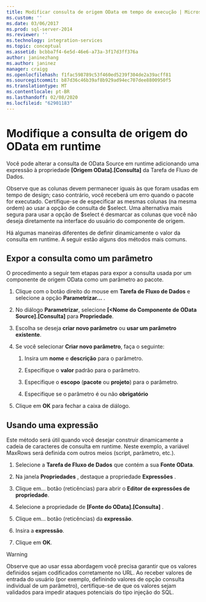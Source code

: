 ```yaml
---
title: Modificar consulta de origem OData em tempo de execução | Microsoft Docs
ms.custom: ''
ms.date: 03/06/2017
ms.prod: sql-server-2014
ms.reviewer: ''
ms.technology: integration-services
ms.topic: conceptual
ms.assetid: bcbba7f4-6e5d-46e6-a73a-3f17d3ff376a
author: janinezhang
ms.author: janinez
manager: craigg
ms.openlocfilehash: f1fac598789c53f460ed5239f304de2a39acff81
ms.sourcegitcommit: b87d36c46b39af8b929ad94ec707dee8800950f5
ms.translationtype: MT
ms.contentlocale: pt-BR
ms.lasthandoff: 02/08/2020
ms.locfileid: "62901183"
---
```

# <a name="modify-odata-source-query-at-runtime"></a>Modifique a consulta de origem do OData em runtime
  Você pode alterar a consulta de OData Source em runtime adicionando uma expressão à propriedade **[Origem OData].[Consulta]** da Tarefa de Fluxo de Dados.  
  
 Observe que as colunas devem permanecer iguais às que foram usadas em tempo de design; caso contrário, você receberá um erro quando o pacote for executado. Certifique-se de especificar as mesmas colunas (na mesma ordem) ao usar a opção de consulta de $select. Uma alternativa mais segura para usar a opção de $select é desmarcar as colunas que você não deseja diretamente na interface do usuário do componente de origem.  
  
 Há algumas maneiras diferentes de definir dinamicamente o valor da consulta em runtime. A seguir estão alguns dos métodos mais comuns.  
  
## <a name="exposing-the-query-as-a-parameter"></a>Expor a consulta como um parâmetro  
 O procedimento a seguir tem etapas para expor a consulta usada por um componente de origem OData como um parâmetro ao pacote.  
  
1.  Clique com o botão direito do mouse em **Tarefa de Fluxo de Dados** e selecione a opção **Parametrizar...** .  
  
2.  No diálogo **Parametrizar**, selecione **[\<Nome do Componente de OData Source].[Consulta]** para **Propriedade**.  
  
3.  Escolha se deseja **criar novo parâmetro** ou **usar um parâmetro existente**.  
  
4.  Se você selecionar **Criar novo parâmetro**, faça o seguinte:  
  
    1.  Insira um **nome** e **descrição** para o parâmetro.  
  
    2.  Especifique o **valor** padrão para o parâmetro.  
  
    3.  Especifique o **escopo** (**pacote** ou **projeto**) para o parâmetro.  
  
    4.  Especifique se o parâmetro é ou não **obrigatório**  
  
5.  Clique em **OK** para fechar a caixa de diálogo.  
  
## <a name="using-an-expression"></a>Usando uma expressão  
 Este método será útil quando você desejar construir dinamicamente a cadeia de caracteres de consulta em runtime. Neste exemplo, a variável MaxRows será definida com outros meios (script, parâmetro, etc.).  
  
1.  Selecione a **Tarefa de Fluxo de Dados** que contém a sua **Fonte OData**.  
  
2.  Na janela **Propriedades** , destaque a propriedade **Expressões** .  
  
3.  Clique em... botão (reticências) para abrir o **Editor de expressões de propriedade**.  
  
4.  Selecione a propriedade de **[Fonte do OData].[Consulta]** .  
  
5.  Clique em... botão (reticências) da **expressão**.  
  
6.  Insira a **expressão**.  
  
7.  Clique em **OK**.  
  
> [!WARNING]  
>  Observe que ao usar essa abordagem você precisa garantir que os valores definidos sejam codificados corretamente no URL. Ao receber valores de entrada do usuário (por exemplo, definindo valores de opção consulta individual de um parâmetro), certifique-se de que os valores sejam validados para impedir ataques potenciais do tipo injeção do SQL.  
  
  
